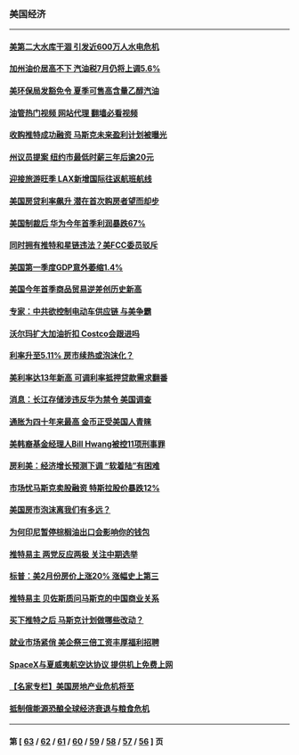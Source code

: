 ### 美国经济
---
#### [美第二大水库干涸 引发近600万人水电危机](../../pages/ncid1078158/n13724250.md?05010845) 
#### [加州油价居高不下 汽油税7月仍将上调5.6%](../../pages/ncid1078158/n13723753.md?05010845) 
#### [美环保局发豁免令 夏季可售高含量乙醇汽油](../../pages/ncid1078158/n13723630.md?05010845) 
#### [油管热门视频 网站代理 翻墙必看视频](http://209.222.30.114:81/youtube.html?05010845)
#### [收购推特成功融资 马斯克未来盈利计划被曝光](../../pages/ncid1078158/n13723526.md?05010845) 
#### [州议员提案 纽约市最低时薪三年后逾20元](../../pages/ncid1078158/n13723070.md?05010845) 
#### [迎接旅游旺季 LAX新增国际往返航班航线](../../pages/ncid1078158/n13722824.md?05010845) 
#### [美国房贷利率飙升 潜在首次购房者望而却步](../../pages/ncid1078158/n13722721.md?05010845) 
#### [美国制裁后 华为今年首季利润暴跌67%](../../pages/ncid1078158/n13722751.md?05010845) 
#### [同时拥有推特和星链违法？美FCC委员驳斥](../../pages/ncid1078158/n13722679.md?05010845) 
#### [美国第一季度GDP意外萎缩1.4%](../../pages/ncid1078158/n13722625.md?05010845) 
#### [美国今年首季商品贸易逆差创历史新高](../../pages/ncid1078158/n13722368.md?05010845) 
#### [专家：中共欲控制电动车供应链 与美争霸](../../pages/ncid1078158/n13722161.md?05010845) 
#### [沃尔玛扩大加油折扣 Costco会跟进吗](../../pages/ncid1078158/n13722105.md?05010845) 
#### [利率升至5.11% 房市续热或泡沫化？](../../pages/ncid1078158/n13721966.md?05010845) 
#### [美利率达13年新高 可调利率抵押贷款需求翻番](../../pages/ncid1078158/n13722042.md?05010845) 
#### [消息：长江存储涉违反华为禁令 美国调查](../../pages/ncid1078158/n13721928.md?05010845) 
#### [通胀为四十年来最高 金币正受美国人青睐](../../pages/ncid1078158/n13721830.md?05010845) 
#### [美韩裔基金经理人Bill Hwang被控11项刑事罪](../../pages/ncid1078158/n13721871.md?05010845) 
#### [房利美：经济增长预测下调 “软着陆”有困难](../../pages/ncid1078158/n13721513.md?05010845) 
#### [市场忧马斯克卖股融资 特斯拉股价暴跌12%](../../pages/ncid1078158/n13721391.md?05010845) 
#### [美国房市泡沫离我们有多远？](../../pages/ncid1078158/n13721458.md?05010845) 
#### [为何印尼暂停棕榈油出口会影响你的钱包](../../pages/ncid1078158/n13721205.md?05010845) 
#### [推特易主 两党反应两极 关注中期选举](../../pages/ncid1078158/n13721254.md?05010845) 
#### [标普：美2月份房价上涨20% 涨幅史上第三](../../pages/ncid1078158/n13721128.md?05010845) 
#### [推特易主 贝佐斯质问马斯克的中国商业关系](../../pages/ncid1078158/n13721162.md?05010845) 
#### [买下推特之后 马斯克计划做哪些改动？](../../pages/ncid1078158/n13720685.md?05010845) 
#### [就业市场紧俏 美企祭三倍工资丰厚福利招聘](../../pages/ncid1078158/n13720656.md?05010845) 
#### [SpaceX与夏威夷航空达协议 提供机上免费上网](../../pages/ncid1078158/n13720395.md?05010845) 
#### [【名家专栏】美国房地产业危机将至](../../pages/ncid1078158/n13720263.md?05010845) 
#### [抵制俄能源恐酿全球经济衰退与粮食危机](../../pages/ncid1078158/n13720438.md?05010845) 

---
#### 第 [ [63](./63.md?05010845) / [62](./62.md?05010845) / [61](./61.md?05010845) / [60](./60.md?05010845) / [59](./59.md?05010845) / [58](./58.md?05010845) / [57](./57.md?05010845) / [56](./56.md?05010845) ] 页
